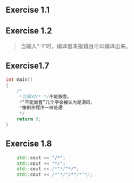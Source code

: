 ## Exercise 1.1

>

## Exercise 1.2

>当输入“-1”时，编译器未报错且可以编译出来。


## Exercise1.7

```cpp
int main()
{
    /*
     *注释对/* */不能嵌套。
     *“不能嵌套”几个字会被认为是源码，
     *像剩余程序一样处理 
     */
    return 0;
}
```

## Exercise 1.8
```cpp
    std::cout << "/*";
    std::cout << "*/";
    std::cout << /*"*/"*/";
    std::cout << /*"*/"/*"/*"*/;
```